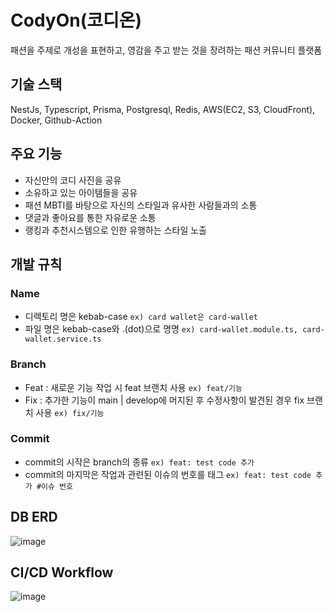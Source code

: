 # CodyOn(코디온)
패션을 주제로 개성을 표현하고, 영감을 주고 받는 것을 장려하는 패션 커뮤니티 플랫폼

## 기술 스택
NestJs, Typescript, Prisma, Postgresql, Redis, AWS(EC2, S3, CloudFront), Docker, Github-Action

## 주요 기능
- 자신만의 코디 사진을 공유
- 소유하고 있는 아이템들을 공유
- 패션 MBTI를 바탕으로 자신의 스타일과 유사한 사람들과의 소통
- 댓글과 좋아요를 통한 자유로운 소통
- 랭킹과 추천시스템으로 인한 유행하는 스타일 노출

## 개발 규칙
### Name
- 디렉토리 명은 kebab-case `ex) card wallet은 card-wallet`
- 파일 명은 kebab-case와 .(dot)으로 명명 `ex) card-wallet.module.ts, card-wallet.service.ts`

### Branch
- Feat : 새로운 기능 작업 시 feat 브랜치 사용 `ex) feat/기능`
- Fix : 추가한 기능이 main | develop에 머지된 후 수정사항이 발견된 경우 fix 브랜치 사용 `ex) fix/기능`

### Commit
- commit의 시작은 branch의 종류 `ex) feat: test code 추가`
- commit의 마지막은 작업과 관련된 이슈의 번호를 태그 `ex) feat: test code 추가 #이슈 번호`

## DB ERD
![image](https://github.com/user-attachments/assets/826afa6f-4900-424e-8502-4ae3e18bee81)

## CI/CD Workflow
![image](https://github.com/user-attachments/assets/5a21e9f8-5716-4c27-a70b-411c7c0b3079)

